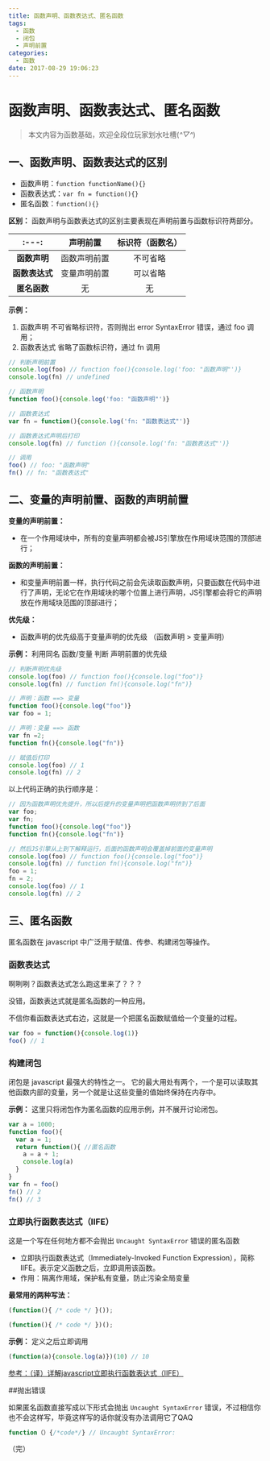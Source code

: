 ```yaml
---
title: 函数声明、函数表达式、匿名函数
tags:
  - 函数
  - 闭包
  - 声明前置
categories:
  - 函数
date: 2017-08-29 19:06:23
---
```

# 函数声明、函数表达式、匿名函数
>本文内容为函数基础，欢迎全段位玩家划水吐槽(*^▽^*)

## 一、函数声明、函数表达式的区别

- 函数声明：`function functionName(){}`
- 函数表达式：`var fn = function(){}`
- 匿名函数：`function(){}` 

**区别：**
函数声明与函数表达式的区别主要表现在声明前置与函数标识符两部分。

| :---: | 声明前置 | 标识符（函数名） |
| :---: | :---: | :---: |
| **函数声明** | 函数声明前置 | 不可省略 |
| **函数表达式** | 变量声明前置 | 可以省略 |
| **匿名函数** | 无 | 无 |

**示例：**
1. 函数声明
不可省略标识符，否则抛出 error SyntaxError 错误，通过 foo 调用；
2. 函数表达式 
省略了函数标识符，通过 fn 调用

```javascript
// 判断声明前置
console.log(foo) // function foo(){console.log('foo: "函数声明"')}
console.log(fn) // undefined

// 函数声明
function foo(){console.log('foo: "函数声明"')}

// 函数表达式 
var fn = function(){console.log('fn: "函数表达式"')}

// 函数表达式声明后打印
console.log(fn) // function (){console.log('fn: "函数表达式"')}

// 调用
foo() // foo: "函数声明"
fn() // fn: "函数表达式"
```

## 二、变量的声明前置、函数的声明前置

**变量的声明前置：**

- 在一个作用域块中，所有的变量声明都会被JS引擎放在作用域块范围的顶部进行；

**函数的声明前置：**

- 和变量声明前置一样，执行代码之前会先读取函数声明，只要函数在代码中进行了声明，无论它在作用域块的哪个位置上进行声明，JS引擎都会将它的声明放在作用域块范围的顶部进行；

**优先级：**

- 函数声明的优先级高于变量声明的优先级
（函数声明 > 变量声明）

**示例：**
利用同名 函数/变量 判断 声明前置的优先级
```javascript
// 判断声明优先级
console.log(foo) // function foo(){console.log("foo")}
console.log(fn) // function fn(){console.log("fn")}

// 声明：函数 ==> 变量
function foo(){console.log("foo")}
var foo = 1;

// 声明：变量 ==> 函数
var fn =2;
function fn(){console.log("fn")}

// 赋值后打印
console.log(foo) // 1
console.log(fn) // 2
```

以上代码正确的执行顺序是：
```javascript
// 因为函数声明优先提升，所以后提升的变量声明把函数声明挤到了后面
var foo;
var fn;
function foo(){console.log("foo")}
function fn(){console.log("fn")}

// 然后JS引擎从上到下解释运行，后面的函数声明会覆盖掉前面的变量声明
console.log(foo) // function foo(){console.log("foo")}
console.log(fn) // function fn(){console.log("fn")}
foo = 1;
fn = 2;
console.log(foo) // 1
console.log(fn) // 2
```

## 三、匿名函数

匿名函数在 javascript 中广泛用于赋值、传参、构建闭包等操作。

### 函数表达式

啊咧咧？函数表达式怎么跑这里来了？？？

没错，函数表达式就是匿名函数的一种应用。

不信你看函数表达式右边，这就是一个把匿名函数赋值给一个变量的过程。
```javascript
var foo = function(){console.log(1)}
foo() // 1
```

### 构建闭包

闭包是 javascript 最强大的特性之一。
它的最大用处有两个，一个是可以读取其他函数内部的变量，另一个就是让这些变量的值始终保持在内存中。

**示例：**
这里只将闭包作为匿名函数的应用示例，并不展开讨论闭包。
```javascript
var a = 1000;
function foo(){
  var a = 1;
  return function(){ //匿名函数
    a = a + 1;
    console.log(a)
  }
}
var fn = foo()
fn() // 2
fn() // 3
```

### 立即执行函数表达式（IIFE）

这是一个写在任何地方都不会抛出 `Uncaught SyntaxError` 错误的匿名函数

- 立即执行函数表达式（Immediately-Invoked Function Expression），简称IIFE。表示定义函数之后，立即调用该函数。
- 作用：隔离作用域，保护私有变量，防止污染全局变量

**最常用的两种写法：**
```javascript
(function(){ /* code */ }()); 
```

```javascript
(function(){ /* code */ })(); 
```

**示例：**
定义之后立即调用
```javascript
(function(a){console.log(a)})(10) // 10
```

[参考：（译）详解javascript立即执行函数表达式（IIFE）](http://www.cnblogs.com/zichi/p/4401755.html)

##抛出错误

如果匿名函数直接写成以下形式会抛出 `Uncaught SyntaxError` 错误，不过相信你也不会这样写，毕竟这样写的话你就没有办法调用它了QAQ
```javascript
function（）{/*code*/} // Uncaught SyntaxError:
```

（完）